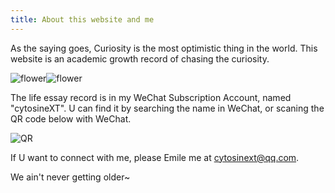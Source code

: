 ```yaml
---
title: About this website and me
---
```


As the saying goes, Curiosity is the most optimistic thing in the world. This website is an academic growth record of chasing the curiosity. 

![flower](https://github.com/cytosineXT/alembic-kit/assets/63288867/e67ac232-8530-4945-899d-1af402b5c824)![flower](https://github.com/cytosineXT/alembic-kit/assets/63288867/e67ac232-8530-4945-899d-1af402b5c824)


The life essay record is in my WeChat Subscription Account, named "cytosineXT". U can find it by searching the name in WeChat, or scaning the QR code below with WeChat.

![QR](https://github.com/cytosineXT/alembic-kit/assets/63288867/40ac3e48-2bd4-406e-8273-2c23b2fb1adc)

If U want to connect with me, please Emile me at cytosinext@qq.com.

We ain't never getting older~

